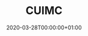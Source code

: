 ---
title: "CUIMC"
subtitle: ""
summary: "TBC"
owner:
    organisation: "Columbia University"
    lead: "Thomas Falconer"
    alternate: "Matthew Spotnitz, Karthik Natarajan, Noemie Elhadad"
country: "USA"
type: "General practice electronic health records, Outpatient specialist electronic health records, Inpatient Hospital electronic health records, Hospital billing/summary"
omop: "CDM v5.0"
dbms: "SQL Server"
patient_count: "TBC"
has_covid: "Y"
first_time: "No"
data_history: "TBC"
references: [""]

authors: 
    - "Thomas Falconer"
tags: []
categories: ["dataset"]
date: 2020-03-28T00:00:00+01:00
lastmod: 2020-03-28T00:00:00+01:00
featured: false
draft: true

links:
    - icon: globe
      icon_pack: fas
      name: More information
      url: ""
image:
      placement: 1
      caption: ""
      focal_point: ""
      preview_only: false
      alt_text: ""
projects: []
---